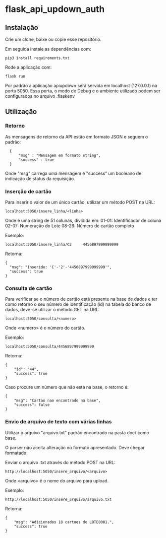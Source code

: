 # flask_api_updown_auth


## Instalação
Crie um clone, baixe ou copie esse repositório.

Em seguida instale as dependências com:
```
pip3 install requirements.txt
```

Rode a aplicação com:
```
flask run
```

Por padrão a aplicação apiupdown será servida em localhost (127.0.0.1) na porta
5050. Essa porta, o modo de Debug e o ambiente utilizado podem ser configurados
no arquivo .flaskenv


## Utilização
### Retorno
As mensagens de retorno da API estão em formato JSON e seguem o padrão:
```
  {
      "msg" : "Mensagem em formato string",
      "success" : true
  }
```
Onde "msg" carrega uma mensagem e "success" um booleano de indicação de status
da requisição.

### Inserção de cartão
Para inserir o valor de um único cartão, utilizar um método POST na URL:
```
localhost:5050/insere_linha/<linha>
```

Onde <linha> é uma string de 51 colunas, dividida em:
01-01: Identificador de coluna
02-07: Numeração do Lote
08-26: Número de cartão completo

Exemplo:
```
localhost:5050/insere_linha/C2     4456897999999999
```

Retorna:
```
{
  "msg": "Inserido: 'C'-'2'-'4456897999999999'",
  "success": true
}
```

### Consulta de cartão
Para verificar se o número de cartão está presente na base de dados e ter como
retorno o seu número de identificação (id) na tabela do banco de dados, deve-se
utilizar o método GET na URL:

```
localhost:5050/consulta/<numero>
```

Onde \<numero\> é o número do cartão.

Exemplo:
```
localhost:5050/consulta/4456897999999999
```

Retorna:
```
{
    "id": "44",
    "success": true
}
```

Caso procure um número que não está na base, o retorno é:
```
{
    "msg": "Cartao nao encontrado na base",
    "success": false
}
```


### Envio de arquivo de texto com várias linhas
Utilizar o arquivo "arquivo.txt" padrão encontrado na pasta doc/ como base.

O parser não aceita alteração no formato apresentado. Deve chegar formatado.

Enviar o arquivo .txt através do método POST na URL:
```
http://localhost:5050/insere_arquivo/<arquivo>
```
Onde \<arquivo\> é o nome do arquivo para upload.

Exemplo:
```
http://localhost:5050/insere_arquivo/arquivo.txt
```

Retorna:
```
{
    "msg": "Adicionados 10 cartoes do LOTE0001.",
    "success": true
}
```
